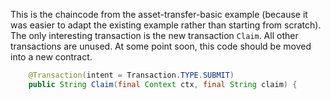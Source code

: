 This is the chaincode from the asset-transfer-basic example (because it was
easier to adapt the existing example rather than starting from scratch). 
The only interesting transaction is the new transaction `Claim`. All
other transactions are unused. At some point soon, this code should be 
moved into a new contract.

```java
    @Transaction(intent = Transaction.TYPE.SUBMIT)
    public String Claim(final Context ctx, final String claim) {
```    
